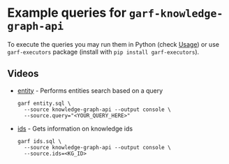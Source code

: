 # Example queries for `garf-knowledge-graph-api`

To execute the queries you may run them in Python (check [Usage](../README.md#usage))
or use `garf-executors` package (install with `pip install garf-executors`).

## Videos
* [entity](entity.sql) - Performs entities search based on a query
  ```
  garf entity.sql \
    --source knowledge-graph-api --output console \
    --source.query="<YOUR_QUERY_HERE>"
  ```
* [ids](ids.sql) - Gets information on knowledge ids
  ```
  garf ids.sql \
    --source knowledge-graph-api --output console \
    --source.ids=<KG_ID>
  ```
